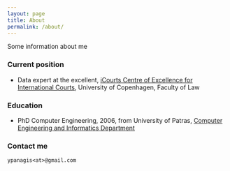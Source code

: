 ```yaml
---
layout: page
title: About
permalink: /about/
---
```


Some information about me

### Current position

* Data expert at the excellent, [iCourts Centre of Excellence for International Courts](http://jura.ku.dk/icourts), University of Copenhagen, Faculty of Law

### Education

* PhD Computer Engineering, 2006, from University of Patras, [Computer Engineering and Informatics Department](http://www.ceid.upatras.gr/en)  

### Contact me

`ypanagis<at>@gmail.com` 
